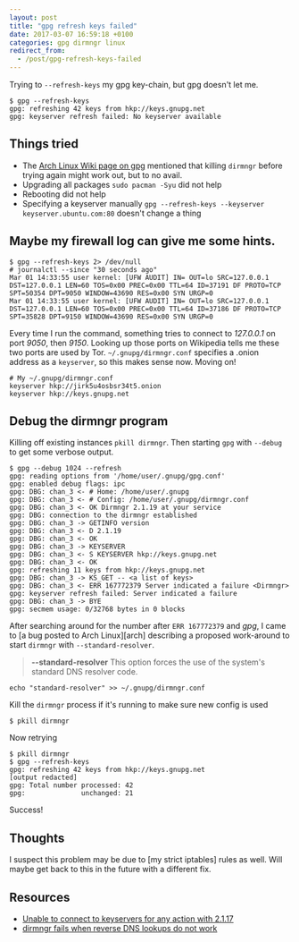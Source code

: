 ```yaml
---
layout: post
title: "gpg refresh keys failed"
date: 2017-03-07 16:59:18 +0100
categories: gpg dirmngr linux
redirect_from:
  - /post/gpg-refresh-keys-failed
---
```


Trying to `--refresh-keys` my gpg key-chain, but gpg doesn't let me.

    $ gpg --refresh-keys
    gpg: refreshing 42 keys from hkp://keys.gnupg.net
    gpg: keyserver refresh failed: No keyserver available

## Things tried

- The [Arch Linux Wiki page on gpg](https://wiki.archlinux.org/index.php/GnuPG#gpg_hanged_for_all_keyservers_.28when_trying_to_receive_keys.29) mentioned that killing `dirmngr` before trying again might work out, but to no avail.
- Upgrading all packages `sudo pacman -Syu` did not help
- Rebooting did not help
- Specifying a keyserver manually `gpg --refresh-keys --keyserver keyserver.ubuntu.com:80` doesn't change a thing

## Maybe my firewall log can give me some hints.

    $ gpg --refresh-keys 2> /dev/null
    # journalctl --since "30 seconds ago"
    Mar 01 14:33:55 user kernel: [UFW AUDIT] IN= OUT=lo SRC=127.0.0.1 DST=127.0.0.1 LEN=60 TOS=0x00 PREC=0x00 TTL=64 ID=37191 DF PROTO=TCP SPT=50354 DPT=9050 WINDOW=43690 RES=0x00 SYN URGP=0
    Mar 01 14:33:55 user kernel: [UFW AUDIT] IN= OUT=lo SRC=127.0.0.1 DST=127.0.0.1 LEN=60 TOS=0x00 PREC=0x00 TTL=64 ID=37186 DF PROTO=TCP SPT=35828 DPT=9150 WINDOW=43690 RES=0x00 SYN URGP=0

Every time I run the command, something tries to connect to _127.0.0.1_ on port _9050_, then _9150_. Looking up those ports on Wikipedia tells me these two ports are used by Tor. `~/.gnupg/dirmngr.conf` specifies a .onion address as a `keyserver`, so this makes sense now. Moving on!

    # My ~/.gnupg/dirmngr.conf
    keyserver hkp://jirk5u4osbsr34t5.onion
    keyserver hkp://keys.gnupg.net

## Debug the dirmngr program

Killing off existing instances `pkill dirmngr`. Then starting `gpg` with `--debug` to get some verbose output.

    $ gpg --debug 1024 --refresh
    gpg: reading options from '/home/user/.gnupg/gpg.conf'
    gpg: enabled debug flags: ipc
    gpg: DBG: chan_3 <- # Home: /home/user/.gnupg
    gpg: DBG: chan_3 <- # Config: /home/user/.gnupg/dirmngr.conf
    gpg: DBG: chan_3 <- OK Dirmngr 2.1.19 at your service
    gpg: DBG: connection to the dirmngr established
    gpg: DBG: chan_3 -> GETINFO version
    gpg: DBG: chan_3 <- D 2.1.19
    gpg: DBG: chan_3 <- OK
    gpg: DBG: chan_3 -> KEYSERVER
    gpg: DBG: chan_3 <- S KEYSERVER hkp://keys.gnupg.net
    gpg: DBG: chan_3 <- OK
    gpg: refreshing 11 keys from hkp://keys.gnupg.net
    gpg: DBG: chan_3 -> KS_GET -- <a list of keys>
    gpg: DBG: chan_3 <- ERR 167772379 Server indicated a failure <Dirmngr>
    gpg: keyserver refresh failed: Server indicated a failure
    gpg: DBG: chan_3 -> BYE
    gpg: secmem usage: 0/32768 bytes in 0 blocks

After searching around for the number after `ERR 167772379` and _gpg_, I came to [a bug posted to Arch Linux][arch] describing
a proposed work-around to start `dirmngr` with `--standard-resolver`.

> **--standard-resolver** This  option  forces the use of the system's standard DNS resolver code.

    echo "standard-resolver" >> ~/.gnupg/dirmngr.conf

Kill the `dirmngr` process if it's running to make sure new config is used

    $ pkill dirmngr

Now retrying

    $ pkill dirmngr
    $ gpg --refresh-keys
    gpg: refreshing 42 keys from hkp://keys.gnupg.net
    [output redacted]
    gpg: Total number processed: 42
    gpg:              unchanged: 21

Success!

## Thoughts

I suspect this problem may be due to [my strict iptables] rules as well. Will maybe get back to this in the future with a different fix.

## Resources

  - [Unable to connect to keyservers for any action with 2.1.17](https://bugs.archlinux.org/task/52234)
  - [dirmngr fails when reverse DNS lookups do not work](https://bugs.debian.org/cgi-bin/bugreport.cgi?bug=854359)